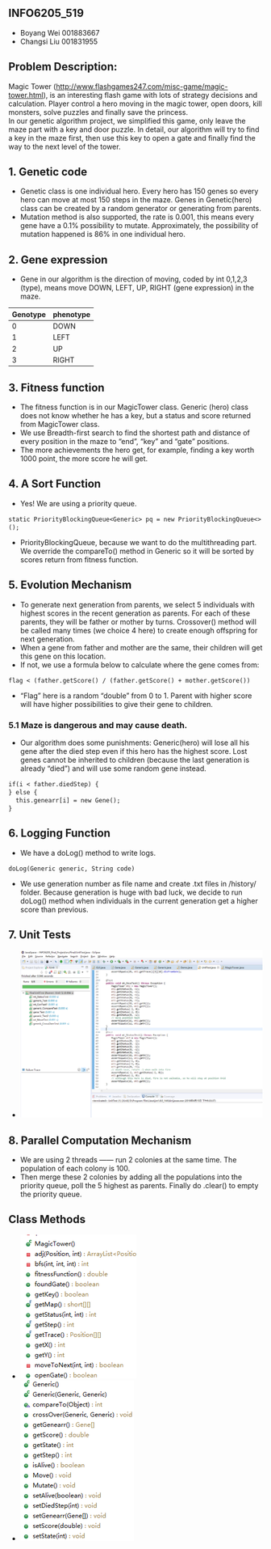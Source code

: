 ## INFO6205_519
- Boyang Wei  	001883667
- Changsi Liu		001831955
## Problem Description:  
Magic Tower (http://www.flashgames247.com/misc-game/magic-tower.html), is an interesting flash game with lots of strategy decisions and calculation. 
Player control a hero moving in the magic tower, open doors, kill monsters, solve puzzles and finally save the princess.  
In our genetic algorithm project, we simplified this game, only leave the maze part with a key and door puzzle. 
In detail, our algorithm will try to find a key in the maze first, 
then use this key to open a gate and finally find the way to the next level of the tower.   

## 1.	Genetic code
- Genetic class is one individual hero. Every hero has 150 genes so every hero can move at most 150 steps in the maze. 
Genes in Genetic(hero) class can be created by a random generator or generating from parents. 
- Mutation method is also supported, the rate is 0.001, this means every gene have a 0.1% possibility to mutate. Approximately, the possibility of mutation happened is 86% in one individual hero.

## 2.	Gene expression
- Gene in our algorithm is the direction of moving, coded by int 0,1,2,3 (type), means move DOWN, LEFT, UP, RIGHT (gene expression) in the maze.  

|Genotype|phenotype |
|---- | --- |
|0 | DOWN |
|1 | LEFT |
|2 | UP |
|3 | RIGHT |

## 3.	Fitness function
- The fitness function is in our MagicTower class. Generic (hero) class does not know whether he has a key, but a status and score returned from MagicTower class.
- We use Breadth-first search to find the shortest path and distance of every position in the maze to “end”, “key” and “gate” positions. 
- The more achievements the hero get, for example, finding a key worth 1000 point, the more score he will get. 

## 4.	A Sort Function 
- Yes! We are using a priority queue.
```
static PriorityBlockingQueue<Generic> pq = new PriorityBlockingQueue<>();
```
- PriorityBlockingQueue, because we want to do the multithreading part. We override the compareTo() method in Generic so it will be sorted by scores return from fitness function. 

## 5.	Evolution Mechanism
- To generate next generation from parents, we select 5 individuals with highest scores in the recent generation as parents. For each of these parents, they will be father or mother by turns. Crossover() method will be called many times (we choice 4 here) to create enough offspring for next generation.
- When a gene from father and mother are the same, their children will get this gene on this location. 
- If not, we use a formula below to calculate where the gene comes from:
```
flag < (father.getScore() / (father.getScore() + mother.getScore())
```
- “Flag” here is a random “double” from 0 to 1. Parent with higher score will have higher possibilities to give their gene to children.
### 5.1 Maze is dangerous and may cause death. 
- Our algorithm does some punishments: Generic(hero) will lose all his gene after the died step even if this hero has the highest score. Lost genes cannot be inherited to children (because the last generation is already “died”) and will use some random gene instead.
```
if(i < father.diedStep) {
} else {
  this.genearr[i] = new Gene();
}
```
## 6. Logging Function
- We have a doLog() method to write logs. 
```
doLog(Generic generic, String code)
```
- We use generation number as file name and create .txt files in /history/ folder. Because generation is huge with bad luck, we decide to run doLog() method when individuals in the current generation get a higher score than previous.

## 7. Unit Tests
- ![UnitTest](FinalProject/UnitTest.png)

## 8.	Parallel Computation Mechanism
- We are using 2 threads —— run 2 colonies at the same time. The population of each colony is 100. 
- Then merge these 2 colonies by adding all the populations into the priority queue, poll the 5 highest as parents. Finally do .clear() to empty the priority queue.

## Class Methods
- ![MagicTower](FinalProject/MTClass.png)
- ![Generic](FinalProject/GenericClass.png)
